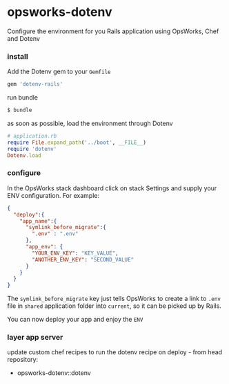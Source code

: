 opsworks-dotenv
===============

Configure the environment for you Rails application using OpsWorks, Chef and Dotenv


### install

Add the Dotenv gem to your `Gemfile`

```ruby
gem 'dotenv-rails'
```

run bundle

```bash
$ bundle
```

as soon as possible, load the environment through Dotenv


```ruby
# application.rb
require File.expand_path('../boot', __FILE__)
require 'dotenv'
Dotenv.load

```


### configure

In the OpsWorks stack dashboard click on stack Settings and supply your ENV configuration.
For example:

```json
{
  "deploy":{
    "app_name":{
      "symlink_before_migrate":{
        ".env" : ".env"
      },
      "app_env": {
        "YOUR_ENV_KEY": "KEY_VALUE",
        "ANOTHER_ENV_KEY": "SECOND_VALUE"
      }
    }
  }
}
```

The `symlink_before_migrate` key just tells OpsWorks to create a link to `.env` file in `shared`
application folder into  `current`, so it can be picked up by Rails.

You can now deploy your app and enjoy the `ENV`

### layer app server

update custom chef recipes to run the dotenv recipe on deploy - from head repository:
- opsworks-dotenv::dotenv

